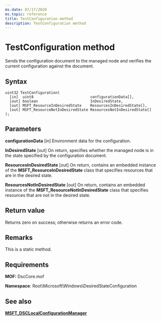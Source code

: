 ```yaml
---
ms.date: 07/17/2020
ms.topic: reference
title: TestConfiguration method
description: TestConfiguration method
---
```

# TestConfiguration method

Sends the configuration document to the managed node and verifies the current configuration against the document.

## Syntax

```mof
uint32 TestConfiguration(
  [in]  uint8                          configurationData[],
  [out] boolean                        InDesiredState,
  [out] MSFT_ResourceInDesiredState    ResourcesInDesiredState[],
  [out] MSFT_ResourceNotInDesiredState ResourcesNotInDesiredState[]
);
```

## Parameters

**configurationData** \[in\] Environment data for the configuration.

**InDesiredState** \[out\] On return, specifies whether the managed node is in the state specified
by the configuration document.

**ResourcesInDesiredState** \[out\] On return, contains an embedded instance of the
**MSFT_ResourceInDesiredState** class that specifies resources that are in the desired state.

**ResourcesNotInDesiredState** \[out\] On return, contains an embedded instance of the
**MSFT_ResourceNotInDesiredState** class that specifies resources that are not in the desired state.

## Return value

Returns zero on success; otherwise returns an error code.

## Remarks

This is a static method.

## Requirements

**MOF:** DscCore.mof

**Namespace**: Root\Microsoft\Windows\DesiredStateConfiguration

## See also

[**MSFT_DSCLocalConfigurationManager**](msft-dsclocalconfigurationmanager.md)
